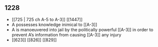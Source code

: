## 1228
- [[725 | 725 ch A-5 to A-3]] [[1447]] 
- A possesses knowledge inimical to [[A-3]]
- A is manoeuvered into jail by the politically powerful [[A-3]] in order to prevent A’s information from causing [[A-3]] any injury
- [[623]] [[826]] [[829]] 

